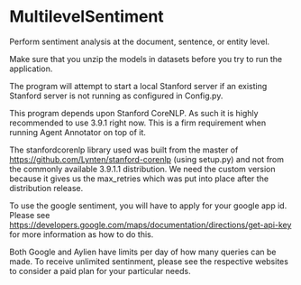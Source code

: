 # MultilevelSentiment
Perform sentiment analysis at the document, sentence, or entity level.

Make sure that you unzip the models in datasets before you try to run the application.

The program will attempt to start a local Stanford server if an existing Stanford server is not running as configured in Config.py.

This program depends upon Stanford CoreNLP.  As such it is highly recommended to use 3.9.1 right now.  This is a firm requirement when running Agent Annotator on top of it.  

The stanfordcorenlp library used was built from the master of https://github.com/Lynten/stanford-corenlp (using setup.py) and not from the commonly available 3.9.1.1 distribution.  We need the custom version because it gives us the max_retries which was put into place after the distribution release.

To use the google sentiment, you will have to apply for your google app id.  Please see https://developers.google.com/maps/documentation/directions/get-api-key for more information as how to do this.

Both Google and Aylien have limits per day of how many queries can be made.  To receive unlimited sentinment, please see the respective websites to consider a paid plan for your particular needs.

